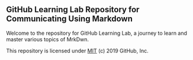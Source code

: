 ## GitHub Learning Lab Repository for Communicating Using Markdown

Welcome to the repository for GitHub Learning Lab, a journey to learn and master various topics of  MrkDwn. 

This repository is licensed under [MIT](../LICENSE) (c) 2019 GitHub, Inc.
